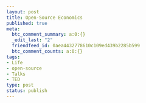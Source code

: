 ```yaml
--- 
layout: post
title: Open-Source Economics
published: true
meta: 
  btc_comment_summary: a:0:{}
  _edit_last: "2"
  friendfeed_id: 0aea4432778610c109ed439b2285b599
  btc_comment_counts: a:0:{}
tags: 
- Life
- open-source
- Talks
- TED
type: post
status: publish
---
```


